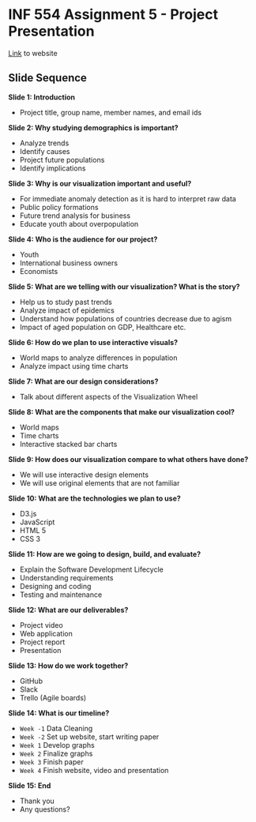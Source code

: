 # INF 554 Assignment 5 - Project Presentation

[Link](http://www-scf.usc.edu/~mago/popstudy/) to website

## Slide Sequence

__Slide 1: Introduction__
- Project title, group name, member names, and email ids

__Slide 2: Why studying demographics is important?__
- Analyze trends
- Identify causes
- Project future populations
- Identify implications

__Slide 3: Why is our visualization important and useful?__
- For immediate anomaly detection as it is hard to interpret raw data
- Public policy formations
- Future trend analysis for business
- Educate youth about overpopulation

__Slide 4: Who is the audience for our project?__
- Youth
- International business owners
- Economists

__Slide 5: What are we telling with our visualization? What is the story?__
- Help us to study past trends
- Analyze impact of epidemics
- Understand how populations of countries decrease due to agism
- Impact of aged population on GDP, Healthcare etc.

__Slide 6: How do we plan to use interactive visuals?__
- World maps to analyze differences in population
- Analyze impact using time charts

__Slide 7: What are our design considerations?__
- Talk about different aspects of the Visualization Wheel

__Slide 8: What are the components that make our visualization cool?__
- World maps
- Time charts
- Interactive stacked bar charts

__Slide 9: How does our visualization compare to what others have done?__
- We will use interactive design elements
- We will use original elements that are not familiar

__Slide 10: What are the technologies we plan to use?__
- D3.js
- JavaScript
- HTML 5
- CSS 3

__Slide 11: How are we going to design, build, and evaluate?__
- Explain the Software Development Lifecycle
- Understanding requirements
- Designing and coding
- Testing and maintenance

__Slide 12: What are our deliverables?__
- Project video
- Web application
- Project report
- Presentation

__Slide 13: How do we work together?__
- GitHub
- Slack
- Trello (Agile boards)

__Slide 14: What is our timeline?__
- `Week -1` Data Cleaning
- `Week -2` Set up website, start writing paper
- `Week 1` Develop graphs
- `Week 2` Finalize graphs
- `Week 3` Finish paper
- `Week 4` Finish website, video and presentation

__Slide 15: End__
- Thank you
- Any questions?
